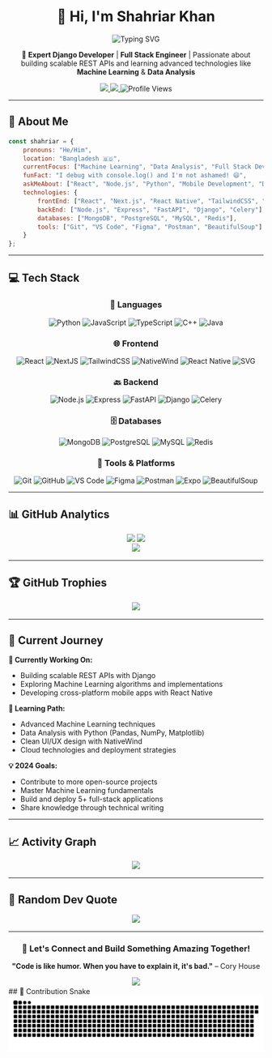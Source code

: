 <div align="center">

# 👋 Hi, I'm Shahriar Khan

<img src="https://readme-typing-svg.herokuapp.com?font=Fira+Code&size=22&duration=3000&pause=1000&color=00D9FF&center=true&vCenter=true&width=600&lines=Software+Developer;Expert+Django+Developer;Full+Stack+Engineer;Machine+Learning+Enthusiast;Building+Scalable+REST+APIs" alt="Typing SVG" />

🚀 **Expert Django Developer** | **Full Stack Engineer** | Passionate about building scalable REST APIs and learning advanced technologies like **Machine Learning** & **Data Analysis**

<p>
  <a href="https://www.linkedin.com/in/shahriar-khan-822923222/" target="_blank">
    <img src="https://img.shields.io/badge/LinkedIn-0077B5?style=for-the-badge&logo=linkedin&logoColor=white" />
  </a>
  <a href="https://facebook.com/mysterious.shahriar" target="_blank">
    <img src="https://img.shields.io/badge/Facebook-1877F2?style=for-the-badge&logo=facebook&logoColor=white" />
  </a>
  <img src="https://komarev.com/ghpvc/?username=Shahriarrrrr&style=for-the-badge&color=blueviolet" alt="Profile Views" />
</p>

</div>

---

## 🚀 About Me

```javascript
const shahriar = {
    pronouns: "He/Him",
    location: "Bangladesh 🇧🇩",
    currentFocus: ["Machine Learning", "Data Analysis", "Full Stack Development", "Scalable REST APIs with Django"],
    funFact: "I debug with console.log() and I'm not ashamed! 😄",
    askMeAbout: ["React", "Node.js", "Python", "Mobile Development", "Django"],
    technologies: {
        frontEnd: ["React", "Next.js", "React Native", "TailwindCSS", "SVG"],
        backEnd: ["Node.js", "Express", "FastAPI", "Django", "Celery"],
        databases: ["MongoDB", "PostgreSQL", "MySQL", "Redis"],
        tools: ["Git", "VS Code", "Figma", "Postman", "BeautifulSoup"]
    }
};
```

---

## 💻 Tech Stack

<div align="center">

### 🧠 Languages
![Python](https://img.shields.io/badge/python-3670A0?style=for-the-badge&logo=python&logoColor=ffdd54)
![JavaScript](https://img.shields.io/badge/javascript-%23323330.svg?style=for-the-badge&logo=javascript&logoColor=%23F7DF1E)
![TypeScript](https://img.shields.io/badge/typescript-007acc?style=for-the-badge&logo=typescript&logoColor=white)
![C++](https://img.shields.io/badge/c++-%2300599C.svg?style=for-the-badge&logo=c%2B%2B&logoColor=white)
![Java](https://img.shields.io/badge/java-%23ED8B00.svg?style=for-the-badge&logo=openjdk&logoColor=white)

### 🌐 Frontend
![React](https://img.shields.io/badge/react-%2320232a.svg?style=for-the-badge&logo=react&logoColor=%2361DAFB)
![NextJS](https://img.shields.io/badge/next.js-000?style=for-the-badge&logo=nextdotjs&logoColor=white)
![TailwindCSS](https://img.shields.io/badge/tailwindcss-%2338B2AC.svg?style=for-the-badge&logo=tailwind-css&logoColor=white)
![NativeWind](https://img.shields.io/badge/nativewind-06B6D4?style=for-the-badge&logo=tailwind-css&logoColor=white)
![React Native](https://img.shields.io/badge/react_native-20232A?style=for-the-badge&logo=react&logoColor=61DAFB)
![SVG](https://img.shields.io/badge/SVG-FFB13B?style=for-the-badge&logo=svg&logoColor=000000)

### 🔙 Backend
![Node.js](https://img.shields.io/badge/node.js-339933?style=for-the-badge&logo=nodedotjs&logoColor=white)
![Express](https://img.shields.io/badge/express.js-000000?style=for-the-badge&logo=express&logoColor=white)
![FastAPI](https://img.shields.io/badge/fastapi-%2300C7B7.svg?style=for-the-badge&logo=fastapi&logoColor=white)
![Django](https://img.shields.io/badge/django-%23092E20.svg?style=for-the-badge&logo=django&logoColor=white)
![Celery](https://img.shields.io/badge/celery-37814A?style=for-the-badge&logo=celery&logoColor=white)

### 🗄️ Databases
![MongoDB](https://img.shields.io/badge/mongodb-%2347A248.svg?style=for-the-badge&logo=mongodb&logoColor=white)
![PostgreSQL](https://img.shields.io/badge/postgresql-%23316192.svg?style=for-the-badge&logo=postgresql&logoColor=white)
![MySQL](https://img.shields.io/badge/mysql-4479A1.svg?style=for-the-badge&logo=mysql&logoColor=white)
![Redis](https://img.shields.io/badge/redis-%23DC382D.svg?style=for-the-badge&logo=redis&logoColor=white)

### 🧰 Tools & Platforms
![Git](https://img.shields.io/badge/git-%23F05033.svg?style=for-the-badge&logo=git&logoColor=white)
![GitHub](https://img.shields.io/badge/github-%23121011.svg?style=for-the-badge&logo=github&logoColor=white)
![VS Code](https://img.shields.io/badge/VSCode-007ACC?style=for-the-badge&logo=visual-studio-code&logoColor=white)
![Figma](https://img.shields.io/badge/figma-%23F24E1E.svg?style=for-the-badge&logo=figma&logoColor=white)
![Postman](https://img.shields.io/badge/postman-FF6C37?style=for-the-badge&logo=postman&logoColor=white)
![Expo](https://img.shields.io/badge/expo-000020?style=for-the-badge&logo=expo&logoColor=white)
![BeautifulSoup](https://img.shields.io/badge/BeautifulSoup-4B8BBE?style=for-the-badge&logo=python&logoColor=white)

</div>

---

## 📊 GitHub Analytics

<div align="center">
  <img height="180em" src="https://github-readme-stats.vercel.app/api?username=Shahriarrrrr&show_icons=true&theme=tokyonight&include_all_commits=true&count_private=true"/>
  <img height="180em" src="https://github-readme-streak-stats.herokuapp.com/?user=Shahriarrrrr&theme=tokyonight"/>
</div>

<div align="center">
  <img height="150em" src="https://github-readme-stats.vercel.app/api/top-langs/?username=Shahriarrrrr&layout=compact&theme=tokyonight&langs_count=8"/>
</div>

---

## 🏆 GitHub Trophies
<div align="center">
  <img src="https://github-profile-trophy.vercel.app/?username=Shahriarrrrr&theme=tokyonight&no-frame=true&no-bg=false&margin-w=4&row=1" />
</div>

---

## 🎯 Current Journey

**🔭 Currently Working On:**
- Building scalable REST APIs with Django
- Exploring Machine Learning algorithms and implementations
- Developing cross-platform mobile apps with React Native

**🌱 Learning Path:**
- Advanced Machine Learning techniques
- Data Analysis with Python (Pandas, NumPy, Matplotlib)
- Clean UI/UX design with NativeWind
- Cloud technologies and deployment strategies

**💡 2024 Goals:**
- Contribute to more open-source projects
- Master Machine Learning fundamentals
- Build and deploy 5+ full-stack applications
- Share knowledge through technical writing

---

## 📈 Activity Graph
<div align="center">
  <img src="https://github-readme-activity-graph.vercel.app/graph?username=Shahriarrrrr&theme=tokyo-night&bg_color=1a1b27&color=70a5fd&line=bf91f3&point=38bdae&area=true&hide_border=true" />
</div>

---

## 💬 Random Dev Quote
<div align="center">
  <img src="https://quotes-github-readme.vercel.app/api?type=horizontal&theme=tokyonight" />
</div>

---

<div align="center">

### 🤝 Let's Connect and Build Something Amazing Together!

**"Code is like humor. When you have to explain it, it's bad."** – Cory House

<img src="https://capsule-render.vercel.app/api?type=waving&color=gradient&height=100&section=footer" />

</div>
## 🐍 Contribution Snake
<div align="center">
  <img src="https://raw.githubusercontent.com/Shahriarrrrr/Shahriarrrrr/output/github-snake.svg" alt="Snake animation" />
</div>

